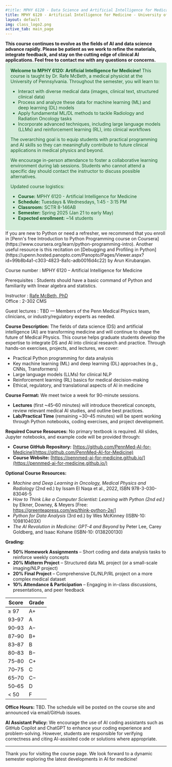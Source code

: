 ```yaml
---
#title: MPHY 6120 - Data Science and Artificial Intelligence for Medical Physics - University of Pennsylvania
title: MPHY 6120 - Artificial Intelligence for Medicine - University of Pennsylvania
layout: default
img: class_logo2.png 
active_tab: main_page
---
```


<!---
<img src='https://github.com/MedPhysDS-AI/medphysds-ai.github.io/blob/master/assets/img/laying_track.gif?raw=true/' alt='laying_tracks.gif'>
--> 

<div class="alert alert-info">
<strong>This course continues to evolve as the fields of AI and data science advance rapidly. Please be patient as we work to refine the materials, integrate feedback, and stay on the cutting edge of clinical AI applications. Feel free to contact me with any questions or concerns.</strong>
</div>

<div style="background-color: #d4edda; color: #155724; border-color: #c3e6cb; padding: 15px; border: 1px solid transparent; border-radius: 4px;">
  <strong>Welcome to MPHY 6120: Artificial Intelligence for Medicine!</strong> This course is taught by Dr. Rafe McBeth, a medical physicist at the University of Pennsylvania. Throughout the semester, you will learn to:
  <ul>
    <li>Interact with diverse medical data (images, clinical text, structured clinical data)</li>
    <li>Process and analyze these data for machine learning (ML) and deep learning (DL) models</li>
    <li>Apply fundamental ML/DL methods to tackle Radiology and Radiation Oncology tasks</li>
    <li>Incorporate advanced techniques, including large language models (LLMs) and reinforcement learning (RL), into clinical workflows</li>
  </ul>

The overarching goal is to equip students with practical programming and AI skills so they can meaningfully contribute to future clinical applications in medical physics and beyond.

We encourage in-person attendance to foster a collaborative learning environment during lab sessions. Students who cannot attend a specific day should contact the instructor to discuss possible alternatives.

Updated course logistics:

<ul>
    <li><strong>Course:</strong> MPHY 6120 - Artificial Intelligence for Medicine</li>
    <li><strong>Schedule:</strong> Tuesdays & Wednesdays, 1:45 - 3:15 PM</li>
    <li><strong>Classroom:</strong> SCTR 8-146AB</li>
    <li><strong>Semester:</strong> Spring 2025 (Jan 21 to early May)</li>
    <li><strong>Expected enrollment:</strong> ~14 students</li>
  </ul>
</div>

<div class="alert alert-success"  markdown="1">
If you are new to Python or need a refresher, we recommend that you enroll in [Penn's free Introduction to Python Programming course on Coursera](https://www.coursera.org/learn/python-programming-intro). Another useful resource is this recitation on [Debugging and Profiling in Python](https://upenn.hosted.panopto.com/Panopto/Pages/Viewer.aspx?id=99b8b4a1-c303-4823-8a1c-adb0016d4c22) by Arun Kirubarajan.
</div>

Course number
: MPHY 6120 – Artificial Intelligence for Medicine 

Prerequisites
: Students should have a basic command of Python and familiarity with linear algebra and statistics.  

Instructor
: [Rafe McBeth, PhD](https://www.med.upenn.edu/apps/faculty/index.php/g20002680/c1744/p9544774)  
Office
: 2-302 CMS  

Guest lectures
: TBD — Members of the Penn Medical Physics team, clinicians, or industry/regulatory experts as needed.

**Course Description:**
The fields of data science (DS) and artificial intelligence (AI) are transforming medicine and will continue to shape the future of Medical Physics. This course helps graduate students develop the expertise to integrate DS and AI into clinical research and practice. Through hands-on exercises, projects, and lectures, we cover:
- Practical Python programming for data analysis
- Key machine learning (ML) and deep learning (DL) approaches (e.g., CNNs, Transformers)
- Large language models (LLMs) for clinical NLP
- Reinforcement learning (RL) basics for medical decision-making
- Ethical, regulatory, and translational aspects of AI in medicine

**Course Format:**
We meet twice a week for 90-minute sessions. 
- **Lectures** (first ~45–60 minutes) will introduce theoretical concepts, review relevant medical AI studies, and outline best practices.
- **Lab/Practical Time** (remaining ~30–45 minutes) will be spent working through Python notebooks, coding exercises, and project development.

**Required Course Resources:**
No primary textbook is required. All slides, Jupyter notebooks, and example code will be provided through:
- **Course GitHub Repository:** [https://github.com/PennMed-AI-for-Medicine](https://github.com/PennMed-AI-for-Medicine)
- **Course Website:** [https://pennmed-ai-for-medicine.github.io/](https://pennmed-ai-for-medicine.github.io/)

**Optional Course Resources:**
- *Machine and Deep Learning in Oncology, Medical Physics and Radiology* (2nd ed.) by Issam El Naqa et al., 2022, ISBN 978-3-030-83046-5
- *How to Think Like a Computer Scientist: Learning with Python (2nd ed.)* by Elkner, Downey, & Meyers [Free: https://greenteapress.com/wp/think-python-2e/]
- *Python for Data Analysis* (3rd ed.) by Wes McKinney (ISBN-10: 109810403X)
- *The AI Revolution in Medicine: GPT-4 and Beyond* by Peter Lee, Carey Goldberg, and Isaac Kohane (ISBN-10: 0138200130)

**Grading:**
- **50% Homework Assignments** – Short coding and data analysis tasks to reinforce weekly concepts  
- **20% Midterm Project** – Structured data ML project (or a small-scale imaging/NLP project)  
- **20% Final Project** – Comprehensive DL/NLP/RL project on a more complex medical dataset  
- **10% Attendance & Participation** – Engaging in in-class discussions, presentations, and peer feedback

| Score  | Grade |
|-------|-------|
| ≥ 97  | A+    |
| 93–97 | A     |
| 90–93 | A−    |
| 87–90 | B+    |
| 83–87 | B     |
| 80–83 | B−    |
| 75–80 | C+    |
| 70–75 | C     |
| 65–70 | C−    |
| 50–65 | D     |
| < 50  | F     |

**Office Hours:**
TBD. The schedule will be posted on the course site and announced via email/GitHub issues. 

**AI Assistant Policy:**
We encourage the use of AI coding assistants such as GitHub Copilot and ChatGPT to enhance your coding experience and problem-solving. However, students are responsible for verifying correctness and citing AI-assisted code or solutions where appropriate.

---

Thank you for visiting the course page. We look forward to a dynamic semester exploring the latest developments in AI for medicine!